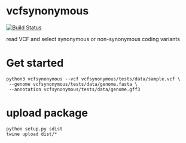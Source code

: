 # vcfsynonymous

[![Build Status](https://travis-ci.com/Grelot/vcfsynonymous.svg?branch=main)](https://travis-ci.com/Grelot/vcfsynonymous)

read VCF and select synonymous or non-synonymous coding variants



# Get started

```
python3 vcfsynonymous --vcf vcfsynonymous/tests/data/sample.vcf \
 --genome vcfsynonymous/tests/data/genome.fasta \
 --annotation vcfsynonymous/tests/data/genome.gff3
```




# upload package

```
python setup.py sdist
twine upload dist/*
```